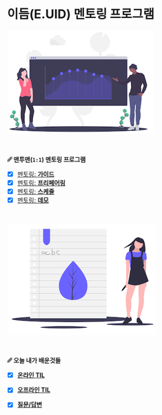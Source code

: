 # 이듬(E.UID) 멘토링 프로그램

![](./__MENTORING__/assets/GrowthAnalytics.png)

<br>

**␥ 맨투맨(`1:1`) 멘토링 프로그램**

- [x] [멘토링: **가이드**](./__MENTORING__/GUIDE.md)
- [x] [멘토링: **프리페어링**](./__MENTORING__/PREPARING.md)
- [x] [멘토링: **스케줄**](./__MENTORING__/SCHEDULES.md)
- [x] [멘토링: **데모**](./__MENTORING__/DEMO.md)

<br>

![](./__TIL__/assets/learning.png)

<br>

**␥ 오늘 내가 배운것들**

- [x] [**온라인 TIL**](./__TIL__/README.md)
- [x] [**오프라인 TIL**](./__OFFLINE__/README.md)
- [x] [**질문/답변**](./__QnA__/README.md)
               